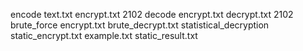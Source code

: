 encode text.txt encrypt.txt 2102
decode encrypt.txt decrypt.txt 2102
brute_force encrypt.txt brute_decrypt.txt
statistical_decryption static_encrypt.txt example.txt static_result.txt